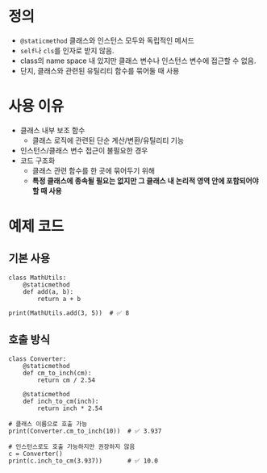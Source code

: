 # 정의
- `@staticmethod` 클래스와 인스턴스 모두와 독립적인 메서드
- `self`나 `cls`를 인자로 받지 않음.
- class의 name space 내 있지만 클래스 변수나 인스턴스 변수에 접근할 수 없음.
- 단지, 클래스와 관련된 유틸리티 함수를 묶어둘 때 사용



# 사용 이유
- 클래스 내부 보조 함수
	- 클래스 로직에 관련된 단순 계산/변환/유틸리티 기능
- 인스턴스/클래스 변수 접근이 불필요한 경우
- 코드 구조화
	- 클래스 관련 함수를 한 곳에 묶어두기 위해
	- **특정 클래스에 종속될 필요는 없지만 그 클래스 내 논리적 영역 안에 포함되어야 할 때 사용**


# 예제 코드
## 기본 사용
```
class MathUtils:
    @staticmethod
    def add(a, b):
        return a + b

print(MathUtils.add(3, 5))  # ✅ 8
```


## 호출 방식
```
class Converter:
    @staticmethod
    def cm_to_inch(cm):
        return cm / 2.54

    @staticmethod
    def inch_to_cm(inch):
        return inch * 2.54

# 클래스 이름으로 호출 가능
print(Converter.cm_to_inch(10))  # ✅ 3.937

# 인스턴스로도 호출 가능하지만 권장하지 않음
c = Converter()
print(c.inch_to_cm(3.937))       # ✅ 10.0
```

